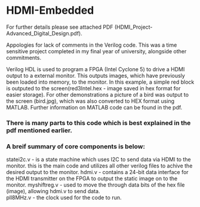 # HDMI-Embedded
For further details please see attached PDF (HDMI_Project-Advanced_Digital_Design.pdf).

Appologies for lack of comments in the Verilog code. This was a time sensitive project completed in my final year of university, alongside other commitments.

Verilog HDL is used to program a FPGA (Intel Cyclone 5) to drive a HDMI output to a external monitor. This outputs images, which have previously been loaded into memory, to the monitor.
In this example, a simple red block is outputed to the screen(red3Intel.hex - image saved in hex format for easier storage). For other demonstrations a picture of a bird was output to the screen (bird.jpg), which was also converted to HEX format using MATLAB. Further information on MATLAB code can be found in the pdf. 

### There is many parts to this code which is best explained in the pdf mentioned earlier.
### A breif summary of core components is below:
statei2c.v - is a state machine which uses I2C to send data via HDMI to the monitor. this is the main code and utilizes all other verilog files to achive the desired output to the monitor.
hdmi.v - contains a 24-bit data interface for the HDMI transmitter on the FPGA to output the static image on to the monitor.
myshiftreg.v - used to move the through data bits of the hex file (image), allowing hdmi.v to send data.  
pll8MHz.v - the clock used for the code to run. 


